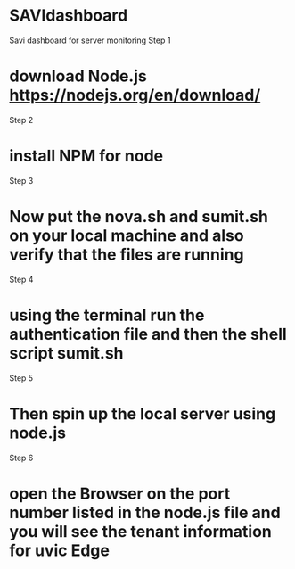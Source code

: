 # SAVIdashboard
Savi dashboard for server monitoring
Step 1
# download Node.js https://nodejs.org/en/download/

Step 2
# install NPM for node 
Step 3

# Now put the nova.sh and sumit.sh on your local machine and also verify that the files are running 
Step 4 
# using the terminal run the authentication file and then the shell script sumit.sh 
Step 5
# Then spin up the local server using node.js 
Step 6
# open the Browser on the port number listed in the node.js file and you will see the tenant information for uvic Edge 


